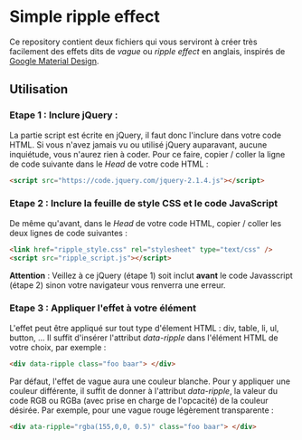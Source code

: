 # Simple ripple effect

Ce repository contient deux fichiers qui vous serviront à créer très facilement des effets dits de *vague* ou *ripple effect* en anglais, inspirés de [Google Material Design](https://material.io/guidelines/motion/material-motion.html#material-motion-implications-of-motion).


## Utilisation


### Etape 1 : Inclure jQuery :

La partie script est écrite en jQuery, il faut donc l'inclure dans votre code HTML. Si vous n'avez jamais vu ou utilisé jQuery auparavant, aucune inquiétude, vous n'aurez rien à coder. Pour ce faire, copier / coller la ligne de code suivante dans le *Head* de votre code HTML :
```html
<script src="https://code.jquery.com/jquery-2.1.4.js"></script>
```

### Etape 2 : Inclure la feuille de style CSS et le code JavaScript

De même qu'avant, dans le *Head* de votre code HTML, copier / coller les deux lignes de code suivantes : 
```html
<link href="ripple_style.css" rel="stylesheet" type="text/css" />
<script src="ripple_script.js"></script>
```
**Attention** : Veillez à ce jQuery (étape 1) soit inclut **avant** le code Javasscript (étape 2) sinon votre navigateur vous renverra une erreur.


### Etape 3 : Appliquer l'effet à votre élément

L'effet peut être appliqué sur tout type d'élement HTML : div, table, li, ul, button, ...
Il suffit d'insérer l'attribut *data-ripple* dans l'élément HTML de votre choix, par exemple : 
```html
<div data-ripple class="foo baar"> </div>
```

Par défaut, l'effet de vague aura une couleur blanche. Pour y appliquer une couleur différente, il suffit de donner à l'attribut *data-ripple*, la valeur du code RGB ou RGBa (avec prise en charge de l'opcacité) de la couleur désirée. Par exemple, pour une vague rouge légèrement transparente :
```html
<div ata-ripple="rgba(155,0,0, 0.5)" class="foo baar"> </div>
```
